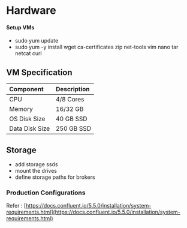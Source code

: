 # Hardware

#### Setup VMs

* sudo yum update
* sudo yum -y install wget ca-certificates zip net-tools vim nano tar netcat curl

## VM Specification

| Component | Description |
| :--- | :--- |
| CPU | 4/8 Cores |
| Memory | 16/32 GB |
| OS Disk Size | 40 GB SSD |
| Data Disk Size | 250 GB SSD |

## Storage 

* add storage ssds
* mount the drives 
* define storage paths for brokers

### **Production Configurations**

Refer : [https://docs.confluent.io/5.5.0/installation/system-requirements.html](https://docs.confluent.io/5.5.0/installation/system-requirements.html)

